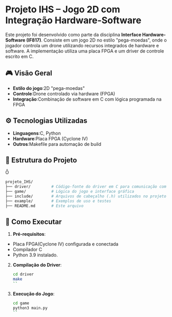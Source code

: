 # Projeto IHS – Jogo 2D com Integração Hardware-Software

Este projeto foi desenvolvido como parte da disciplina **Interface Hardware-Software (IF817)**. Consiste em um jogo 2D no estilo "pega-moedas", onde o jogador controla um drone utilizando recursos integrados de hardware e software. A implementação utiliza uma placa FPGA e um driver de controle escrito em C.

## 🎮 Visão Geral

- **Estilo do jogo**:2D "pega-moedas"
- **Controle**:Drone controlado via hardware (FPGA)
- **Integração**:Combinação de software em C com lógica programada na FPGA

## ⚙️ Tecnologias Utilizadas

- **Linguagens**:C, Python
- **Hardware**:Placa FPGA (Cyclone IV)
- **Outros**:Makefile para automação de build

## 📁 Estrutura do Projeto

```bash
projeto_IHS/
├── driver/         # Código-fonte do driver em C para comunicação com a FPGA
├── game/           # Lógica do jogo e interface gráfica
├── include/        # Arquivos de cabeçalho (.h) utilizados no projeto
├── example/        # Exemplos de uso e testes
├── README.md       # Este arquivo
```

## 🚀 Como Executar

1. **Pré-requisitos**:
  - Placa FPGA(Cyclone IV) configurada e conectada
  - Compilador C
  - Python 3.9 instalado.

2. **Compilação do Driver**:
   ```bash
   cd driver
   make
   ``


3. **Execução do Jogo**:
   ```bash
   cd game
   python3 main.py
   ``


